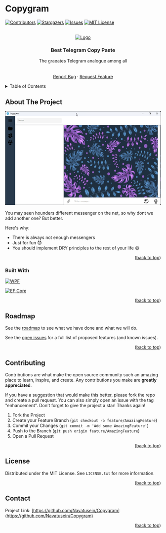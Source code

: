 # Copygram
<div id="top"></div>

[![Contributors][contributors-shield]][contributors-url]
[![Stargazers][stars-shield]][stars-url]
[![Issues][issues-shield]][issues-url]
[![MIT License][license-shield]][license-url]



<!-- PROJECT LOGO -->
<br />
<div align="center">
  <a href="https://github.com/Navatusein/Copygram">
    <img src="https://encrypted-tbn0.gstatic.com/images?q=tbn:ANd9GcRsjAkjgYvrZq_c1-SdOqeZii_K3tDz50AS0Q&usqp=CAU" alt="Logo" width="500">
  </a>

  <h3 align="center">Best Telegram Copy Paste</h3>

  <p align="center">
    The graeates Telegram analogue among all
    <br />
    <br />
    <br />
    <a href="https://github.com/Navatusein/Copygram/issues">Report Bug</a>
    ·
    <a href="https://github.com/Navatusein/Copygram/issues">Request Feature</a>
  </p>
</div>



<!-- TABLE OF CONTENTS -->
<details>
  <summary>Table of Contents</summary>
  <ol>
    <li>
      <a href="#about-the-project">About The Project</a>
    </li>
    <li><a href="#roadmap">Roadmap</a></li>
    <li><a href="#contributing">Contributing</a></li>
    <li><a href="#license">License</a></li>
    <li><a href="#contact">Contact</a></li>
  </ol>
</details>



<!-- ABOUT THE PROJECT -->
## About The Project

[![Product Name Screen Shot][product-screenshot]](https://i.imgur.com/WFQ2PVf.png)

You may seen hounders different messenger on the net, so why dont we add another one? But better. 

Here's why:
* There is always not enough messengers
* Just for fun 😈
* You should implement DRY principles to the rest of your life :smile:

<p align="right">(<a href="#top">back to top</a>)</p>



### Built With

[![WPF][WPF]][WPF-url]

[![EF Core][EF-Core]][EF-Core-url]

<p align="right">(<a href="#top">back to top</a>)</p>


<!-- ROADMAP -->
## Roadmap

See the [roadmap](https://github.com/users/Navatusein/projects/1) to see what we have done and what we will do.

See the [open issues](https://github.com/Navatusein/TelegramAnalog/issues) for a full list of proposed features (and known issues).

<p align="right">(<a href="#top">back to top</a>)</p>



<!-- CONTRIBUTING -->
## Contributing

Contributions are what make the open source community such an amazing place to learn, inspire, and create. Any contributions you make are **greatly appreciated**.

If you have a suggestion that would make this better, please fork the repo and create a pull request. You can also simply open an issue with the tag "enhancement".
Don't forget to give the project a star! Thanks again!

1. Fork the Project
2. Create your Feature Branch (`git checkout -b feature/AmazingFeature`)
3. Commit your Changes (`git commit -m 'Add some AmazingFeature'`)
4. Push to the Branch (`git push origin feature/AmazingFeature`)
5. Open a Pull Request

<p align="right">(<a href="#top">back to top</a>)</p>



<!-- LICENSE -->
## License

Distributed under the MIT License. See `LICENSE.txt` for more information.

<p align="right">(<a href="#top">back to top</a>)</p>



<!-- CONTACT -->
## Contact

Project Link: [https://github.com/Navatusein/Copygram](https://github.com/Navatusein/Copygram)

<p align="right">(<a href="#top">back to top</a>)</p>

[contributors-shield]: https://img.shields.io/github/contributors/Navatusein/Copygram.svg?style=for-the-badge
[contributors-url]: https://github.com/Navatusein/Copygram/graphs/contributors

[stars-shield]: https://img.shields.io/github/stars/Navatusein/Copygram.svg?style=for-the-badge
[stars-url]: https://github.com/Navatusein/Copygram/stargazers

[issues-shield]: https://img.shields.io/github/issues/Navatusein/Copygram.svg?style=for-the-badge
[issues-url]: https://github.com/Navatusein/Copygram/issues

[license-shield]: https://img.shields.io/github/license/Navatusein/Copygram.svg?style=for-the-badge
[license-url]: https://github.com/Navatusein/Copygram/blob/Main/LICENSE.txt

[product-screenshot]: screenshot.png

[WPF]: https://img.shields.io/badge/WPF-v4.6-brightgreen?style=for-the-badge
[WPF-url]: https://docs.microsoft.com/ru-ru/dotnet/desktop/wpf/overview/?view=netdesktop-6.0

[EF-Core]: https://img.shields.io/badge/EF%20Core-v6.0.7-brightgreen?style=for-the-badge
[EF-Core-url]: https://docs.microsoft.com/ru-ru/ef/core/
